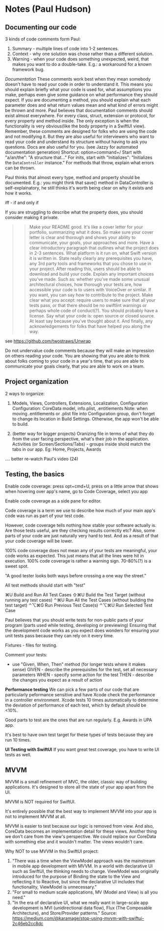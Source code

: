 #  Notes (Paul Hudson)

## Documenting our code
3 kinds of code comments form Paul:
1. Summary - multiple lines of code into 1-2 sentences.
2. Context - why one solution was chose rather than a different solution.
3. Warning - when your code does something unexpected, weird, that makes you want to do a double-take. E.g.: a workaround for a known framework bug.

*Documentation*
These comments work best when they mean somebody doesn't have to read your code in order to understand it. 
This means you should explain briefly what your code is used for, what assumptions you make, perhaps even give some guidance on what performance they should expect. 
If you are documenting a method, you should explain what each parameter does and what return values mean and what kind of errors might be thrown and more.
Paul believes that documentation comments should exist almost everywhere. For every class, struct, extension or protocol, for every property and method inside. The only exception is when the functionality is very obvious(like the body property in a SwiftUI view).
Remember, these comments are designed for folks who are using the code and not modifying it. But they are also useful for interviewers who want to read your code and understand its structure without having to ask you questions. Docs are also useful for you.
(see Jazzy for automated documentation generation)
Shortcut: option+command+/
Start with "a/an/the": "A structure that..."
For inits, start with "Initializes": "Initializes the `DataController` instance."
For methods that throw, explain what errors can be thrown.

Paul thinks that almost every type, method and property should be documented. E.g.: you might think that save() method in DataController is self-explainatory, he still thinks it's worth being clear on why it exists and how it works.

iff - if and only if

If you are struggling to describe what the property does, you should consider making it private.

>> Make your README good. It's like a cover letter for your portfolio, summarizing what it does. So make sure your cover letter is clear and thorough and shows your ability to communicate, your goals, your approaches and more.
Have a clear introductory paragraph that outlines what the project does in 2-3 sentences. What platform is it run on, what Swift version it is written in.
State really clearly any prerequisites you have, any 3rd party tools and frameworks that you chose to use in your project.
After reading this, users should be able to download and build your code.
Explain any important choices you've made. Such as: whether you've made some unusual architectural choices, how thorough your tests are, how accessible your code is to users with VoiceOver or similar.
If you want, you can say how to contribute to the project. Make clear what you accept: require users to make sure that all your tests pass, or that there should be no swiftlint warnings or perhaps whole code of conduct(?).
You should probably have a license. Say what your code is: open source or closed source. At least say because you've thought about it.
And finally, any acknowledgements for folks that have helped you along the way.

see https://github.com/twostraws/Unwrap

Do not undervalue code comments because they will make an impression on others reading your code.
You are showing that you are able to think about folks coming to your code in a year's time, that you are able to communicate your goals clearly, that you are able to work on a team.


## Project organization
2 ways to organize:
1. Models, Views, Controllers, Extensions, Localization, Configuration
Configuration: CoreData model, info.plist, .entitlements
Note: when moving .entitlements or .plist file into Configuration group, don't forget to change its location in Build Settings. Otherwise, the app won't be able to build.

2. (better way for bigger projects) Oranizing file in terms of what they do from the user facing perspective, what's their job in the application.
Activities (or Screen/Sections/Tabs) - groups inside shold match the tabs in our app. Eg: Home, Projects, Awards

.... better re-watch Paul's video (24)


## Testing, the basics
Enable code coverage: press opt+cmd+U, press on a little arrow that shows when hovering over app's name, go to Code Coverage, select you app

Enable code coverage as a side pane for editor.

Code coverage is a term we use to describe how much of your main app's code was run as part of your test code.

However, code coverage tells nothing how stable your software actually is. Are those tests useful, are they checking results correctly etc?
Also, some parts of your code are just naturally very hard to test. And as a result of that your code coverage will be lower.

100% code coverage does not mean any of your tests are meaningful, your code works as expected. This just means that all the lines were hit in execution. 100% code coverage is rather a warning sign. 70-80%(?) is a sweet spot.

"A good tester looks both ways before crossing a one way the street."

All test methods should start with "test"

⌘U      Build and Run All Test Cases
⇧⌘U     Build the Test Target (without running any test cases)
⌃⌘U     Run All the Test Cases (without building the test target)
⌃⌥⌘G    Run Previous Test Case(s)
⌃⌥⌘U    Run Selected Test Case

Paul believes that you should write tests for non-public parts of your program (parts used while testing, developing or previewing)
Ensuring that the development code works as you expect does wonders for ensuring your unit tests pass because they can rely on it every time.

Fixtures - files for testing.

Comment your tests:
- use "Given, When, Then" method (for longer tests where it makes sense)
GIVEN - describe the prerequisites for the test, set all necessary parameters
WHEN - specify some action for the test
THEN - describe the changes you expect as a result of action


**Performance testing**
We can pick a few parts of our code that are particularly peformance sensitive and have Xcode check the performance in a controller environment.
Xcode tests 10 times automatically to determine the deviation of performance of each test, which by default should be <10%.

Good parts to test are the ones that are run regularly. E.g. Awards in UPA app.

It's best to have own test target for these types of tests because they are run 10 times.


**UI Testing with SwiftUI**
If you want great test coverage, you have to write UI tests as well.


## MVVM
MVVM is a small refinement of MVC, the older, classic way of building applications. It's designed to store all the state of your app apart from the UI.

MVVM is NOT required for SwiftUI.

It's entirely possible that the best way to implement MVVM into your app is not to implement MVVM at all.

MVVM is easier to test because our logic is removed from view. And also, CoreData becomes an implementation detail for these views. Another thing we don't care from the view's perspective. We could replace our CoreData with something else and it wouldn't matter. The views wouldn't care.

Why NOT to use MVVM in this SwiftUI project: 
1. "There was a time when the ViewModel approach was the mainstream in mobile app development with MVVM. In a world with declarative UI such as SwiftUI, the thinking needs to change. ViewModel was originally introduced for the purpose of Binding the state to the View and reflecting it to Reactive, but since the declarative UI includes that functionality, ViewModel is unnecessary."
2. "For small to medium scale applications, MV (Model and View) is all you need."
3. "In the era of declarative UI, what we really want in large-scale app development is MVI (unidirectional data flow), Flux (The Composable Architecture), and Store/Provider patterns."
Source: https://medium.com/@karamage/stop-using-mvvm-with-swiftui-2c46eb2cc8dc
